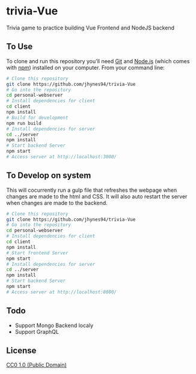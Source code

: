 # trivia-Vue

Trivia game to practice building Vue Frontend and NodeJS backend

## To Use

To clone and run this repository you'll need [Git](https://git-scm.com) and [Node.js](https://nodejs.org/en/download/) (which comes with [npm](http://npmjs.com)) installed on your computer. From your command line:

```bash
# Clone this repository
git clone https://github.com/jhynes94/trivia-Vue
# Go into the repository
cd personal-webserver
# Install dependencies for client
cd client
npm install
# Build for development
npm run build
# Install dependencies for server
cd ../server
npm install
# Start backend Server
npm start
# Access server at http://localhost:3000/
```

## To Develop on system

This will cocurrently run a gulp file that refreshes the webpage when changes are made to the html and CSS. It will also auto restart the server when changes are made to the backend.

```bash
# Clone this repository
git clone https://github.com/jhynes94/trivia-Vue
# Go into the repository
cd personal-webserver
# Install dependencies for client
cd client
npm install
# Start frontend Server
npm start
# Install dependencies for server
cd ../server
npm install
# Start backend Server
npm start
# Access server at http://localhost:8080/
```

## Todo

- Support Mongo Backend localy
- Support GraphQL

## License

[CC0 1.0 (Public Domain)](LICENSE.md)